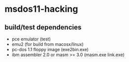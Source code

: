 # msdos11-hacking

## build/test dependencies

- pce emulator (test)
- emu2 (for build from macosx/linux)
- pc-dos 1.1 floppy image (exe2bin.exe)
- ibm assembler 2.0 or masm >= 3.0 (masm.exe link.exe)

